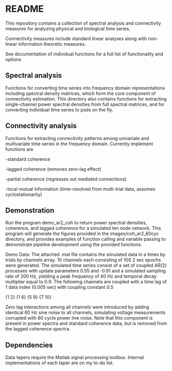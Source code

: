 # README

This repository contains a collection of spectral analysis and connectivity measures for analyzing physical and biological time series. 

Connectivity measures include standard linear analyses along with non-linear information theoretic measures. 

See documentation of individual functions for a full list of functionality and options

## Spectral analysis 
Functions for converting time series into frequency domain representations including spectral density matrices, which form the core component of connectivity estimation. This directory also contains functions for extracting single-channel power spectral densities from full spectral matrices, and for converting individual time series to psds on the fly.

## Connectivity analysis
Functions for extracting connectivity patterns among univariate and multivariate time series in the frequency domain. Currently implement functions are

-standard coherence

-lagged coherence (removes zero-lag effect)

-partial coherence (regresses out mediated connections)

-local mutual information (time-resolved from multi-trial data, assumes cyclostationarity)

## Demonstration

Run the program demo_ar2_coh to return power spectral densities, coherence, and lagged coherence for a simulated ten node network.  This program will generate the figures provided in the images/coh_ar2_60cyc directory, and provides examples of function calling and variable passing to demonstrate pipeline development using the provided functions. 

 Demo Data: The attached .mat file contains the simulated data in a times by trials by channels array. 10 channels each consisting of 100 2 sec epochs were generated. The simulated time series consist of a set of coupled AR(2) processes with update parameters 0.55 and -0.81 and a simulated sampling rate of 200 Hz, yielding a peak frequency of 40 Hz and temporal decay multiplier equal to 0.9.  The following channels are coupled with a time lag of 1 data index (0.005 sec) with coupling constant 0.5

{1 2} {1 6} {5 9} {7 10}

Zero lag interactions among all channels were introduced by adding identical 60 Hz sine noise to all channels, simulating voltage measurements corrupted with 60 cycle power line noise. Note that this component  is present in power spectra and standard coherence data, but is removed from the lagged coherence spectra.

## Dependencies

Data tapers require the Matlab signal processing toolbox. Internal implementations of each taper are on my to-do list.
